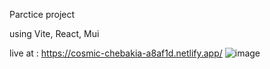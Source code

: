 Parctice project

using Vite, React, Mui

live at : https://cosmic-chebakia-a8af1d.netlify.app/
![image](https://user-images.githubusercontent.com/99732661/195569239-635974f8-c78e-419d-8c43-21e066de017c.png)



